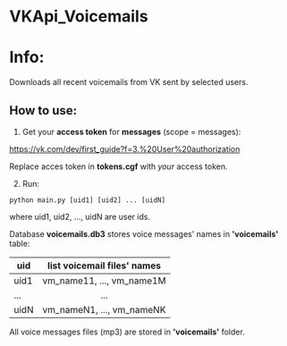 # VKApi_Voicemails

# Info:

Downloads all recent voicemails from VK sent by selected users.

## How to use:

1. Get your **access token** for **messages** (scope = messages):

https://vk.com/dev/first_guide?f=3.%20User%20authorization

Replace acces token in **tokens.cgf** with *your* access token.

2. Run:

```
python main.py [uid1] [uid2] ... [uidN]
```
where uid1, uid2, ..., uidN are user ids.

Database **voicemails.db3** stores voice messages' names in **'voicemails'** table:

| uid      | list voicemail files' names  |
| -------- |:----------------------------:|
| uid1     | vm_name11, ..., vm_name1M    |
| ...      | ...                          |
| uidN     | vm_nameN1, ..., vm_nameNK    |

All voice messages files (mp3) are stored in **'voicemails'** folder.
